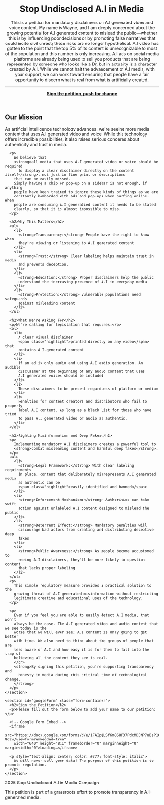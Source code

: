   <header>
    <h1>Stop Undisclosed A.I in Media</h1>
    <p>
      This is a petition for mandatory disclaimers on A.I generated video and voice
      content. My name is Wayne, and I am deeply concerned about the growing potential for A.I generated content to
      mislead the public—whether this is by influencing poor decisions or by promoting false narratives that could
      incite civil unrest; these risks are no longer hypothetical. A.I video has
      gotten to the point that the top 5% of its content is unrecognizable to most of the population and this number is
      only increasing. A.I ads on social media platforms are already being used to sell you products that are being
      represented by someone who looks like a Dr, but in actuality is a character created by A.I. While we cannot halt
      the
      advancement of A.I media, with your support, we can work toward ensuring that people have a fair opportunity to
      discern what is real from what is artificially created.
    </p>
    <hr />
    <a href="#googleForm" class="highlight"><strong>Sign the petition, push for change</strong></a>
  </header>


  <main>
    <section class="petition-content">
      <h2>Our Mission</h2>
      <p>
        As artificial intelligence technology advances, we're seeing more
        media content that uses A.I generated video and voice. While this
        technology offers incredible possibilities, it also raises serious
        concerns about authenticity and trust in media.
      </p>

      <p>
        We believe that
        <strong>all media that uses A.I generated video or voice should be required
          to display a clear disclaimer directly on the content itself</strong>, not just in fine print or descriptions
        that can be easily missed.
        Simply having a chip or pop-up on a sidebar is not enough, if anything
        people have been trained to ignore these kinds of things as we are
        constantly bombarded with ads and pop-ups when surfing online. When
        people are consuming A.I generatied content it needs to be stated
        clearly, so that it is almost impossible to miss.
      </p>

      <h2>Why This Matters</h2>
      <ul>
        <li>
          <strong>Transparency:</strong> People have the right to know when
          they're viewing or listening to A.I generated content
        </li>
        <li>
          <strong>Trust:</strong> Clear labeling helps maintain trust in media
          and prevents deception.
        </li>
        <li>
          <strong>Education:</strong> Proper disclaimers help the public
          understand the increasing presence of A.I in everyday media
        </li>
        <li>
          <strong>Protection:</strong> Vulnerable populations need safeguards
          against misleading content
        </li>
      </ul>

      <h2>What We're Asking For</h2>
      <p>We're calling for legislation that requires:</p>
      <ol>
        <li>
          A clear visual disclaimer
          <span class="highlight">printed directly on any video</span> that
          contains A.I-generated content
        </li>
        <li>
          If an ad is only audio and using A.I audio generation. An audible
          disclaimer at the beginning of any audio content that uses
          A.I generated voices should be included
        </li>
        <li>
          These disclaimers to be present regardless of platform or medium
        </li>
        <li>
          Penalties for content creators and distributors who fail to properly
          label A.I content. As long as a black list for those who have tried
          to pass A.I generated video or audio as authentic.
        </li>
      </ol>

      <h2>Fighting Misinformation and Deep Fakes</h2>
      <p>
        Implementing mandatory A.I disclaimers creates a powerful tool to
        <strong>combat misleading content and harmful deep fakes</strong>.
      </p>
      <ul>
        <li>
          <strong>Legal Framework:</strong> With clear labeling requirements
          in place, content that deliberately misrepresents A.I generated media
          as authentic can be
          <span class="highlight">easily identified and banned</span>
        </li>
        <li>
          <strong>Enforcement Mechanism:</strong> Authorities can take swift
          action against unlabeled A.I content designed to mislead the public
        </li>
        <li>
          <strong>Deterrent Effect:</strong> Mandatory penalties will
          discourage bad actors from creating and distributing deceptive deep
          fakes
        </li>
        <li>
          <strong>Public Awareness:</strong> As people become accustomed to
          seeing A.I disclaimers, they'll be more likely to question content
          that lacks proper labeling
        </li>
      </ul>
      <p>
        This simple regulatory measure provides a practical solution to the
        growing threat of A.I generated misinformation without restricting
        legitimate creative and educational uses of the technology.
      </p>

      <p>
        Even if you feel you are able to easily detect A.I media, that won't
        always be the case. The A.I generated video and audio content that we see today is the
        worse that we will ever see; A.I content is only going to get better
        with time. We also need to think about the groups of people that are
        less aware of A.I and how easy it is for them to fall into the trap of
        believing all the content they see is real.
        </br>
        <strong>By signing this petition, you're supporting transparency and
          honesty in media during this critical time of technological change.
        </strong>
      </p>
    </section>

    <section id="googleForm" class="form-container">
      <h2>Sign the Petition</h2>
      <p>Please fill out the form below to add your name to our petition:</p>

      <!-- Google Form Embed -->
      <iframe
        src="https://docs.google.com/forms/d/e/1FAIpQLSf6m8S8P37PdcMDJNP7uBsP10b4_XwxFfOzxdR5bUElF-8Czw/viewform?embedded=true"
        width="640" height="811" frameborder="0" marginheight="0" marginwidth="0">Loading…</iframe>

      <p style="text-align: center; color: #777; font-style: italic">
        We will never sell your data! The purpose of this petition is to promote regulation.
      </p>
    </section>
  </main>

  <footer>
    <p>2025 Stop Undisclosed A.I in Media Campaign</p>
    <!-- <p> -->
    <!--   Contact: <a href="mailto:contact@example.com">contact@example.com</a> -->
    <!-- </p> -->
    <p>
      This petition is part of a grassroots effort to promote transparency in
      A.I-generated media.
    </p>
  </footer>
